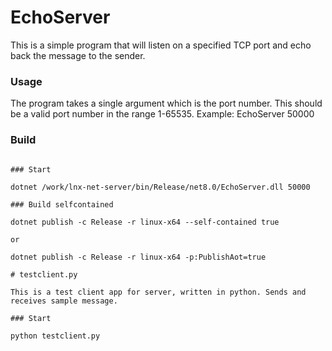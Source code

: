 # EchoServer

This is a simple program that will listen on a specified TCP port and echo back the message to the sender.

### Usage

The program takes a single argument which is the port number. This should be a valid port number 
in the range 1-65535. Example: EchoServer 50000

### Build

~~~dotnet build /work/lnx-net-server/EchoServer.sln /property:GenerateFullPaths=true /consoleloggerparameters:NoSummary -c Release~~~

### Start

dotnet /work/lnx-net-server/bin/Release/net8.0/EchoServer.dll 50000

### Build selfcontained

dotnet publish -c Release -r linux-x64 --self-contained true

or

dotnet publish -c Release -r linux-x64 -p:PublishAot=true

# testclient.py

This is a test client app for server, written in python. Sends and receives sample message.

### Start

python testclient.py
